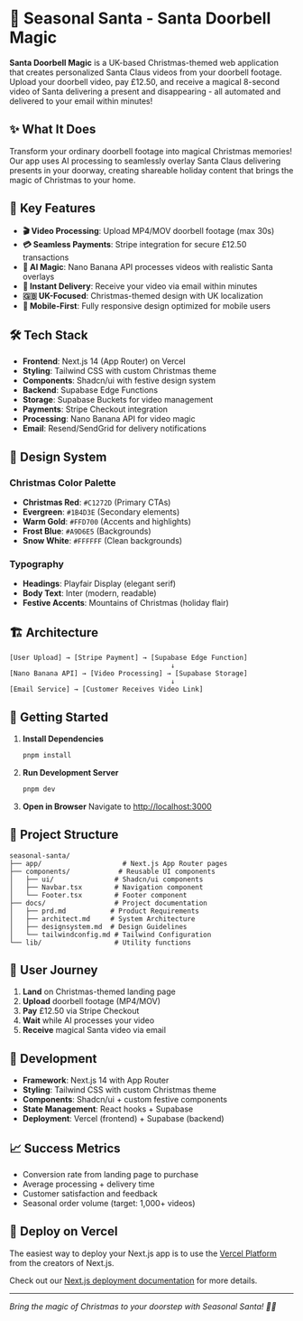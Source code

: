 # 🎅 Seasonal Santa - Santa Doorbell Magic

**Santa Doorbell Magic** is a UK-based Christmas-themed web application that creates personalized Santa Claus videos from your doorbell footage. Upload your doorbell video, pay £12.50, and receive a magical 8-second video of Santa delivering a present and disappearing - all automated and delivered to your email within minutes!

## ✨ What It Does

Transform your ordinary doorbell footage into magical Christmas memories! Our app uses AI processing to seamlessly overlay Santa Claus delivering presents in your doorway, creating shareable holiday content that brings the magic of Christmas to your home.

## 🚀 Key Features

- **🎬 Video Processing**: Upload MP4/MOV doorbell footage (max 30s)
- **💳 Seamless Payments**: Stripe integration for secure £12.50 transactions
- **🤖 AI Magic**: Nano Banana API processes videos with realistic Santa overlays
- **📧 Instant Delivery**: Receive your video via email within minutes
- **🇬🇧 UK-Focused**: Christmas-themed design with UK localization
- **📱 Mobile-First**: Fully responsive design optimized for mobile users

## 🛠️ Tech Stack

- **Frontend**: Next.js 14 (App Router) on Vercel
- **Styling**: Tailwind CSS with custom Christmas theme
- **Components**: Shadcn/ui with festive design system
- **Backend**: Supabase Edge Functions
- **Storage**: Supabase Buckets for video management
- **Payments**: Stripe Checkout integration
- **Processing**: Nano Banana API for video magic
- **Email**: Resend/SendGrid for delivery notifications

## 🎨 Design System

### Christmas Color Palette
- **Christmas Red**: `#C1272D` (Primary CTAs)
- **Evergreen**: `#1B4D3E` (Secondary elements)
- **Warm Gold**: `#FFD700` (Accents and highlights)
- **Frost Blue**: `#A9D6E5` (Backgrounds)
- **Snow White**: `#FFFFFF` (Clean backgrounds)

### Typography
- **Headings**: Playfair Display (elegant serif)
- **Body Text**: Inter (modern, readable)
- **Festive Accents**: Mountains of Christmas (holiday flair)

## 🏗️ Architecture

```
[User Upload] → [Stripe Payment] → [Supabase Edge Function]
                                        ↓
[Nano Banana API] → [Video Processing] → [Supabase Storage]
                                        ↓
[Email Service] → [Customer Receives Video Link]
```

## 🚀 Getting Started

1. **Install Dependencies**
   ```bash
   pnpm install
   ```

2. **Run Development Server**
   ```bash
   pnpm dev
   ```

3. **Open in Browser**
   Navigate to [http://localhost:3000](http://localhost:3000)

## 📁 Project Structure

```
seasonal-santa/
├── app/                    # Next.js App Router pages
├── components/            # Reusable UI components
│   ├── ui/               # Shadcn/ui components
│   ├── Navbar.tsx        # Navigation component
│   └── Footer.tsx        # Footer component
├── docs/                 # Project documentation
│   ├── prd.md           # Product Requirements
│   ├── architect.md     # System Architecture
│   ├── designsystem.md  # Design Guidelines
│   └── tailwindconfig.md # Tailwind Configuration
└── lib/                  # Utility functions
```

## 🎯 User Journey

1. **Land** on Christmas-themed landing page
2. **Upload** doorbell footage (MP4/MOV)
3. **Pay** £12.50 via Stripe Checkout
4. **Wait** while AI processes your video
5. **Receive** magical Santa video via email

## 🔧 Development

- **Framework**: Next.js 14 with App Router
- **Styling**: Tailwind CSS with custom Christmas theme
- **Components**: Shadcn/ui + custom festive components
- **State Management**: React hooks + Supabase
- **Deployment**: Vercel (frontend) + Supabase (backend)

## 📈 Success Metrics

- Conversion rate from landing page to purchase
- Average processing + delivery time
- Customer satisfaction and feedback
- Seasonal order volume (target: 1,000+ videos)

## 🚀 Deploy on Vercel

The easiest way to deploy your Next.js app is to use the [Vercel Platform](https://vercel.com/new?utm_medium=default-template&filter=next.js&utm_source=create-next-app&utm_campaign=create-next-app-readme) from the creators of Next.js.

Check out our [Next.js deployment documentation](https://nextjs.org/docs/deployment) for more details.

---

*Bring the magic of Christmas to your doorstep with Seasonal Santa! 🎄✨*
